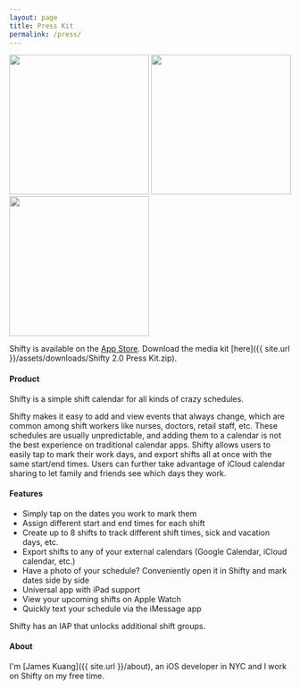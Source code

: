 ```yaml
---
layout: page
title: Press Kit
permalink: /press/
---
```


<div class="horizontal-images-3">
    <img src="{{ site.url }}/assets/iPhone6-01CalendarScreen.png" width="250">
    <img src="{{ site.url }}/assets/iPhone6-02EditShiftScreen.png" width="250">
    <img src="{{ site.url }}/assets/iPhone6-04ShiftColorsScreen.png" width="250">
</div>

<!--![]({{ site.url }}/assets/iPhone6-01CalendarScreen.png)-->
<!--![]({{ site.url }}/assets/iPhone6-02EditShiftScreen.png)-->
<!--![]({{ site.url }}/assets/iPhone6-04ShiftColorsScreen.png)-->

Shifty is available on the [App Store](https://itunes.apple.com/us/app/apple-store/id718617321?mt=8). Download the media kit [here]({{ site.url }}/assets/downloads/Shifty 2.0 Press Kit.zip).

#### Product

Shifty is a simple shift calendar for all kinds of crazy schedules.

Shifty makes it easy to add and view events that always change, which are common among shift workers like nurses, doctors, retail staff, etc. These schedules are usually unpredictable, and adding them to a calendar is not the best experience on traditional calendar apps. Shifty allows users to easily tap to mark their work days, and export shifts all at once with the same start/end times. Users can further take advantage of iCloud calendar sharing to let family and friends see which days they work.


#### Features

- Simply tap on the dates you work to mark them
- Assign different start and end times for each shift
- Create up to 8 shifts to track different shift times, sick and vacation days, etc.
- Export shifts to any of your external calendars (Google Calendar, iCloud calendar, etc.)
- Have a photo of your schedule? Conveniently open it in Shifty and mark dates side by side
- Universal app with iPad support
- View your upcoming shifts on Apple Watch
- Quickly text your schedule via the iMessage app


Shifty has an IAP that unlocks additional shift groups.
 

#### About

I'm [James Kuang]({{ site.url }}/about), an iOS developer in NYC and I work on Shifty on my free time.